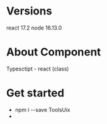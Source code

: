# Versions
react 17.2
node 16.13.0

# About Component
Typesctipt - react (class)

# Get started

  - npm i --save ToolsUix
  - 

